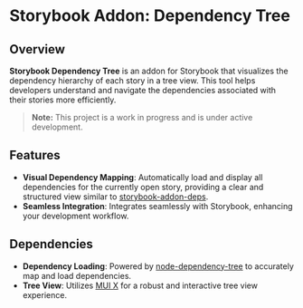 # Storybook Addon: Dependency Tree

## Overview
**Storybook Dependency Tree** is an addon for Storybook that visualizes the dependency hierarchy of each story in a tree view. This tool helps developers understand and navigate the dependencies associated with their stories more efficiently.

> **Note:** This project is a work in progress and is under active development.

## Features
- **Visual Dependency Mapping**: Automatically load and display all dependencies for the currently open story, providing a clear and structured view similar to [storybook-addon-deps](https://storybook.js.org/addons/storybook-addon-deps).
- **Seamless Integration**: Integrates seamlessly with Storybook, enhancing your development workflow.

## Dependencies
- **Dependency Loading**: Powered by [node-dependency-tree](https://github.com/dependents/node-dependency-tree) to accurately map and load dependencies.
- **Tree View**: Utilizes [MUI X](https://github.com/mui/mui-x) for a robust and interactive tree view experience.